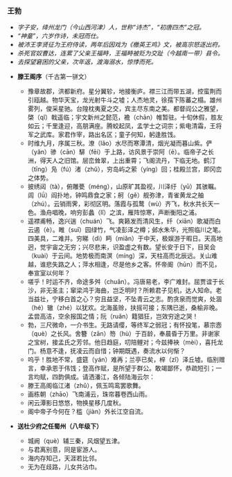 ### 王勃
- _字子安，绛州龙门（今山西河津）人，世称“诗杰”，“初唐四杰”之冠。_
- _“神童”，六岁作诗，未冠而仕。_
- _被沛王李贤征为王府侍读，两年后因戏为《檄英王鸡》文，被高宗怒逐出府。_
- _杀死官奴曹达，连累了父亲王福畤，王福畤被贬为交趾（今越南一带）县令。_
- _去探望窘困的父亲，次年返，渡海溺水，惊悸而死。_

* **滕王阁序**（千古第一骈文）
  * 豫章故郡，洪都新府。星分翼轸，地接衡庐。襟三江而带五湖，控蛮荆而引瓯越。物华天宝，龙光射牛斗之墟；人杰地灵，徐孺下陈蕃之榻。雄州雾列，俊采星驰。台隍枕夷夏之交，宾主尽东南之美。都督阎公之雅望，棨（qǐ）戟遥临；宇文新州之懿范，襜（chān）帷暂驻。十旬休假，胜友如云；千里逢迎，高朋满座。腾蛟起凤，孟学士之词宗；紫电清霜，王将军之武库。家君作宰，路出名区；童子何知，躬逢胜饯。
  * 时维九月，序属三秋。潦（lǎo）水尽而寒潭清，烟光凝而暮山紫。俨（yǎn）骖（cān）騑（fēi）于上路，访风景于崇阿（ē）。临帝子之长洲，得天人之旧馆。层峦耸翠，上出重霄；飞阁流丹，下临无地。鹤汀（tīng）凫（fú）渚（zhǔ），穷岛屿之萦（yíng）回；桂殿兰宫，即冈峦之体势。
  * 披绣闼（tà），俯雕甍（méng），山原旷其盈视，川泽纡（yū）其骇瞩。闾（lǘ）阎扑地，钟鸣鼎食之家；舸（gě）舰弥津，青雀黄龙之舳（zhú）。云销雨霁，彩彻区明。落霞与孤鹜（wù）齐飞，秋水共长天一色。渔舟唱晚，响穷彭蠡（lǐ）之滨，雁阵惊寒，声断衡阳之浦。
  * 遥襟甫畅，逸兴遄（chuán）飞。爽籁发而清风生，纤（xiān）歌凝而白云遏（è）。睢（suī）园绿竹，气凌彭泽之樽；邺水朱华，光照临川之笔。四美具，二难并。穷睇（dì）眄（miǎn）于中天，极娱游于暇日。天高地迥，觉宇宙之无穷；兴尽悲来，识盈虚之有数。望长安于日下，目吴会（kuài）于云间。地势极而南溟（míng）深，天柱高而北辰远。关山难越，谁悲失路之人；萍水相逢，尽是他乡之客。怀帝阍（hūn）而不见，奉宣室以何年？
  * 嗟乎！时运不齐，命途多舛（chuǎn）。冯唐易老，李广难封。屈贾谊于长沙，非无圣主；窜梁鸿于海曲，岂乏明时？所赖君子见机，达人知命。老当益壮，宁移白首之心？穷且益坚，不坠青云之志。酌贪泉而觉爽，处涸（hé）辙（zhé）以犹欢。北海虽赊，扶摇可接；东隅已逝，桑榆非晚。孟尝高洁，空余报国之情；阮（ruǎn）籍猖狂，岂效穷途之哭！
  * 勃，三尺微命，一介书生。无路请缨，等终军之弱冠；有怀投笔，慕宗悫（què）之长风。舍簪（zān）笏（hù）于百龄，奉晨昏于万里。非谢家之宝树，接孟氏之芳邻。他日趋庭，叨陪鲤对；今兹捧袂（mèi），喜托龙门。杨意不逢，抚凌云而自惜；钟期既遇，奏流水以何惭？
  * 呜乎！胜地不常，盛筵（yán）难再；兰亭已矣，梓（zǐ）泽丘墟。临别赠言，幸承恩于伟饯；登高作赋，是所望于群公。敢竭鄙怀，恭疏短引；一言均赋，四韵俱成。请洒潘江，各倾陆海云尔：
  * 滕王高阁临江渚（zhǔ），佩玉鸣鸾罢歌舞。
  * 画栋朝（zhāo）飞南浦云，珠帘暮卷西山雨。
  * 闲云潭影日悠悠，物换星移几度秋。
  * 阁中帝子今何在？槛（jiàn）外长江空自流。

* **送杜少府之任蜀州（八年级下）**
  * 城阙（què）辅三秦，风烟望五津。
  * 与君离别意，同是宦游人。
  * 海内存知己，天涯若比邻。
  * 无为在歧路，儿女共沾巾。
